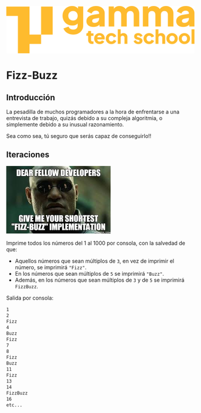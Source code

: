![](../../../assets/Logo_Yellow.png)

# Fizz-Buzz

## Introducción ##

La pesadilla de muchos programadores a la hora de enfrentarse a una entrevista de trabajo, quizás debido a su compleja algoritmia, o simplemente debido a su inusual razonamiento. 

Sea como sea, tú seguro que serás capaz de conseguirlo!!

## Iteraciones ##
![Dame un fizzbuzz en pocas líneas de código](giveMe.png)

Imprime todos los números del 1 al 1000 por consola, con la salvedad de que:
- Aquellos números que sean múltiplos de `3`, en vez de imprimir el número, se imprimirá `"Fizz"`.
- En los números que sean múltiplos de `5` se imprimirá `"Buzz"`.
- Además, en los números que sean múltiplos de `3` y de `5` se imprimirá `FizzBuzz`.

Salida por consola:
```
1
2
Fizz
4
Buzz
Fizz
7
8
Fizz
Buzz
11
Fizz
13
14
FizzBuzz
16
etc...
```
